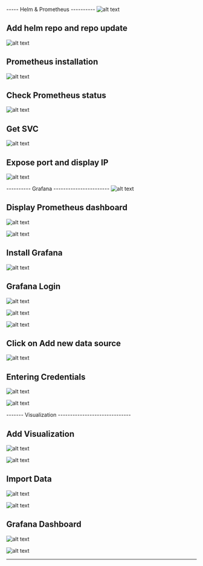 -----  Helm & Prometheus ----------
![alt text](image.png)

## Add helm repo and repo update
![alt text](image-1.png)

## Prometheus installation
![alt text](image-2.png)

## Check Prometheus status
![alt text](image-3.png)

## Get SVC
![alt text](image-4.png)

## Expose port and display IP
![alt text](image-5.png)

---------- Grafana -----------------------
![alt text](image-6.png)

## Display Prometheus dashboard
![alt text](image-8.png)

![alt text](image-9.png)

## Install Grafana
![alt text](image-7.png)

## Grafana Login
![alt text](image-11.png)

![alt text](image-10.png)

![alt text](image-12.png)

## Click on Add new data source
![alt text](image-13.png)

## Entering Credentials

![alt text](image-15.png)

![alt text](image-14.png)

------- Visualization ------------------------------

## Add Visualization
![alt text](image-16.png)

![alt text](image-17.png)

## Import Data
![alt text](image-18.png)

![alt text](image-19.png)

## Grafana Dashboard
![alt text](image-20.png)

![alt text](image-21.png)

-----------------------------------------------------------



